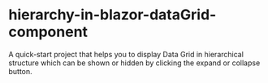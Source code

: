 # hierarchy-in-blazor-dataGrid-component
A quick-start project that helps you to display Data Grid in hierarchical structure which can be shown or hidden by clicking the expand or collapse button.
